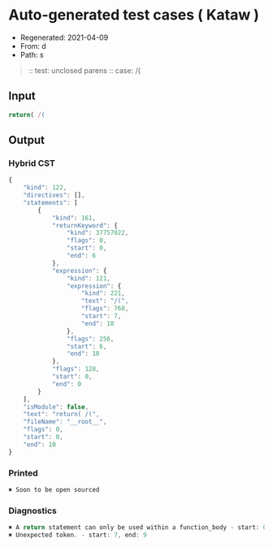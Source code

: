 # Auto-generated test cases ( Kataw )
- Regenerated: 2021-04-09
- From: d
- Path: s
> :: test: unclosed parens
> :: case: /(
## Input

`````js
return( /(
`````

## Output

### Hybrid CST

```javascript
{
    "kind": 122,
    "directives": [],
    "statements": [
        {
            "kind": 161,
            "returnKeyword": {
                "kind": 37757022,
                "flags": 0,
                "start": 0,
                "end": 6
            },
            "expression": {
                "kind": 121,
                "expression": {
                    "kind": 221,
                    "text": "/(",
                    "flags": 768,
                    "start": 7,
                    "end": 10
                },
                "flags": 256,
                "start": 6,
                "end": 10
            },
            "flags": 128,
            "start": 0,
            "end": 0
        }
    ],
    "isModule": false,
    "text": "return( /(",
    "fileName": "__root__",
    "flags": 0,
    "start": 0,
    "end": 10
}
```

### Printed

```javascript
✖ Soon to be open sourced
```

### Diagnostics

```javascript
✖ A return statement can only be used within a function_body - start: 0, end: 6
✖ Unexpected token. - start: 7, end: 9

```

